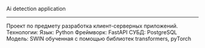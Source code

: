 Ai detection application

---

Проект по предмету разработка клиент-серверных приложений.   
Технологии:
Язык: Python
Фреймворк: FastAPI
СУБД: PostgreSQL
Модель: SWIN обученная с помощью библиотек transformers, pyTorch 


